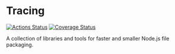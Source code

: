 # Tracing

[![Actions Status][actions_img]][actions_site]
[![Coverage Status][cov_img]][cov_site]

A collection of libraries and tools for faster and smaller Node.js file packaging.

[actions_img]: https://github.com/FormidableLabs/tracing/workflows/CI/badge.svg
[actions_site]: https://github.com/FormidableLabs/tracing/actions
[cov_img]: https://codecov.io/gh/FormidableLabs/tracing/branch/main/graph/badge.svg
[cov_site]: https://codecov.io/gh/FormidableLabs/tracing
